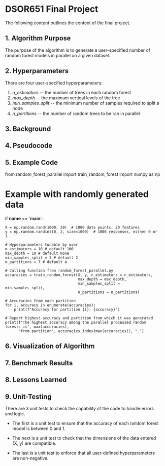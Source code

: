 # DSOR651 Final Project
The following content outlines the context of the final project.  

## 1. Algorithm Purpose
The purpose of the algorithm is to generate a user-specified number of random forest models in parallel on a given dataset. 

## 2. Hyperparameters
There are four user-specified hyperparameters:

1.    *n_estimators* --   the number of trees in each random forest
2.    *max_depth* --  the maximum vertical levels of the tree
3.    *min_samples_split* --  the minimum number of samples required to split a node
4.    *n_partitions* --  the number of random trees to be ran in parallel

## 3. Background

## 4. Pseudocode

## 5. Example Code

from random_forest_parallel import train_random_forest
import numpy as np

# Example with randomly generated data
if __name__ == '__main__':

    X = np.random.rand(1000, 20)  # 1000 data points, 20 features
    y = np.random.randint(0, 2, size=1000)  # 1000 responses, either 0 or 1

    # Hyperparameters tunable by user
    n_estimators = 10 # default 100
    max_depth = 10 # default None
    min_samples_split = 3 # default 2
    n_partitions = 7 # default 4

    # Calling function from random_forest_parallel.py
    accuracies = train_random_forest(X, y, n_estimators = n_estimators, 
                                     max_depth = max_depth, 
                                     min_samples_split = min_samples_split, 
                                     n_partitions = n_partitions)

    # Accuracies from each partition
    for i, accuracy in enumerate(accuracies):
        print(f"Accuracy for partition {i}: {accuracy}")
        
    # Report highest accuracy and partition from which it was generated
    print(f"The highest accuracy among the parallel processed random forests is", max(accuracies),
          "from partition", accuracies.index(max(accuracies)), ".")

## 6. Visualization of Algorithm

## 7. Benchmark Results

## 8. Lessons Learned

## 9. Unit-Testing
There are 3 unit tests to check the capability of the code to handle errors and logic.  
- The first is a unit test to ensure that the accuracy of each random forest model is between 0 and 1.

- The next is a unit test to check that the dimensions of the data entered (X, y) are compatible.

- The last is a unit test to enforce that all user-defined hyperparameters are non-negative. 
